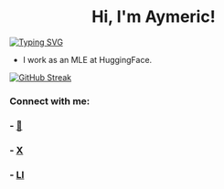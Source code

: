 <h1 align="center">Hi, I'm Aymeric!</h1>

[![Typing SVG](https://readme-typing-svg.demolab.com/?lines=Machine+Learning+Engineer;Working+on+cool+things;Open+source+🤗)](https://git.io/typing-svg)

- I work as an MLE at HuggingFace.


[![GitHub Streak](http://github-readme-streak-stats.herokuapp.com?user=aymeric-roucher&theme=dark&background=000000)](https://git.io/streak-stats)

<h3 align="left">Connect with me:</h3>

### - [🤗](hf.co/m-ric)
### - [X](https://twitter.com/aymericroucher)
### - [LI](https://linkedin.com/in/a-roucher)

  
<!--
**aymeric-roucher/aymeric-roucher** is a ✨ _special_ ✨ repository because its `README.md` (this file) appears on your GitHub profile.

Here are some ideas to get you started:

- 🔭 I’m currently working on ...
- 🌱 I’m currently learning ...
- 👯 I’m looking to collaborate on ...
- 🤔 I’m looking for help with ...
- 💬 Ask me about ...
- 📫 How to reach me: ...
- 😄 Pronouns: ...
- ⚡ Fun fact: ...
-->
